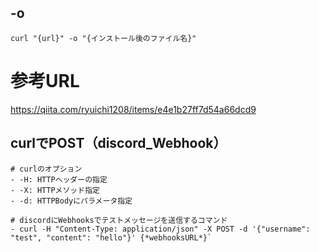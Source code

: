 ## -o
```
curl "{url}" -o "{インストール後のファイル名}"
```

# 参考URL
https://qiita.com/ryuichi1208/items/e4e1b27ff7d54a66dcd9


## curlでPOST（discord_Webhook）
```
# curlのオプション
- -H: HTTPヘッダーの指定
- -X: HTTPメソッド指定
- -d: HTTPBodyにパラメータ指定

# discordにWebhooksでテストメッセージを送信するコマンド
- curl -H "Content-Type: application/json" -X POST -d '{"username": "test", "content": "hello"}' {*webhooksURL*}`
```
